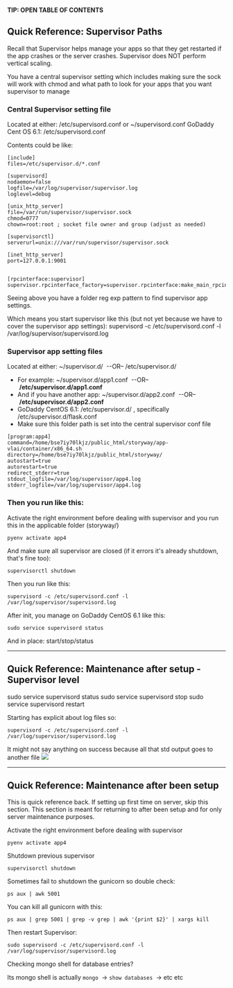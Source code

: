 
**TIP: OPEN TABLE OF CONTENTS**

## Quick Reference: Supervisor Paths

Recall that Supervisor helps manage your apps so that they get restarted if the app crashes or the server crashes. Supervisor does NOT perform vertical scaling.

You have a central supervisor setting which includes making sure the sock will work with chmod and what path to look for your apps that you want supervisor to manage
### Central Supervisor setting file

Located at either: /etc/supervisord.conf or ~/supervisord.conf
GoDaddy Cent OS 6.1: /etc/supervisord.conf

Contents could be like:
```
[include]
files=/etc/supervisor.d/*.conf

[supervisord]
nodaemon=false
logfile=/var/log/supervisor/supervisor.log
loglevel=debug

[unix_http_server]
file=/var/run/supervisor/supervisor.sock
chmod=0777
chown=root:root ; socket file owner and group (adjust as needed)

[supervisorctl]
serverurl=unix:///var/run/supervisor/supervisor.sock

[inet_http_server]
port=127.0.0.1:9001


[rpcinterface:supervisor]
supervisor.rpcinterface_factory=supervisor.rpcinterface:make_main_rpcinterface
```

Seeing above you have a folder reg exp pattern to find supervisor app settings. 

Which means you start supervisor like this (but not yet because we have to cover the supervisor app settings):
supervisord -c /etc/supervisord.conf -l /var/log/supervisor/supervisord.log 


### Supervisor app setting files

Located at either: ~/supervisor.d/  --OR– /etc/supervisor.d/  
- For example: ~/supervisor.d/app1.conf  --OR– **/etc/supervisor.d/app1.conf** 
- And if you have another app: ~/supervisor.d/app2.conf  --OR– **/etc/supervisor.d/app2.conf** 
- GoDaddy CentOS 6.1: /etc/supervisor.d/ , specifically /etc/supervisor.d/flask.conf
- Make sure this  folder path is set into the central supervisor conf file

```
[program:app4]
command=/home/bse7iy70lkjz/public_html/storyway/app-vlai/container/x86_64.sh
directory=/home/bse7iy70lkjz/public_html/storyway/
autostart=true
autorestart=true
redirect_stderr=true
stdout_logfile=/var/log/supervisor/app4.log
stderr_logfile=/var/log/supervisor/app4.log
```


### Then you run like this:


Activate the right environment before dealing with supervisor and you run this in the applicable folder (storyway/)
```
pyenv activate app4  
```

And make sure all supervisor are closed (if it errors it's already shutdown, that's fine too):
```
supervisorctl shutdown  
```

Then you run like this:
```
supervisord -c /etc/supervisord.conf -l /var/log/supervisor/supervisord.log 
```

After init,  you manage on GoDaddy CentOS 6.1 like this:
```
sudo service supervisord status
```
And in place: start/stop/status

---


## Quick Reference: Maintenance after setup - Supervisor level

sudo service supervisord status
sudo service supervisord stop
sudo service supervisord restart

Starting has explicit about log files so:
```
supervisord -c /etc/supervisord.conf -l /var/log/supervisor/supervisord.log 
```

It might not say anything on success because all that std output goes to another file
![](https://i.imgur.com/0sPPFKn.png)


---


## Quick Reference: Maintenance after been setup

This is quick reference back. If setting up first time on server, skip this section. This section is meant for returning to after been setup and for only server maintenance purposes.

  

Activate the right environment before dealing with supervisor
```
pyenv activate app4  
```

  

Shutdown previous supervisor
```
supervisorctl shutdown  
```
  

Sometimes fail to shutdown the gunicorn so double check:
```
ps aux | awk 5001  
```
  

You can kill all gunicorn with this:
```
ps aux | grep 5001 | grep -v grep | awk '{print $2}' | xargs kill
```

  
Then restart Supervisor:
```
sudo supervisord -c /etc/supervisord.conf -l /var/log/supervisor/supervisord.log 
```


Checking mongo shell for database entries?

Its mongo shell is actually `mongo`  → `show databases`  → etc etc